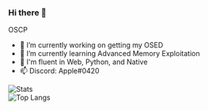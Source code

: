 ### Hi there 👋

OSCP

- 🔭 I’m currently working on getting my OSED
- 🌱 I’m currently learning Advanced Memory Exploitation
- 🌟 I'm fluent in Web, Python, and Native
- 📫 Discord: Apple#0420

![Stats](https://github-readme-stats.vercel.app/api?username=thetottyapple&show_icons=true&theme=radical)  
![Top Langs](https://github-readme-stats.vercel.app/api/top-langs/?username=thetottyapple&hide=css&layout=compact&theme=radical) 
